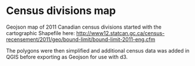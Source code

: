 # Census divisions map

Geojson map of 2011 Canadian census divisions started with the cartographic Shapefile here: http://www12.statcan.gc.ca/census-recensement/2011/geo/bound-limit/bound-limit-2011-eng.cfm

The polygons were then simplified and additional census data was added in QGIS before exporting as Geojson for use with d3.
